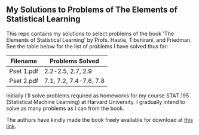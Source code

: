 ## My Solutions to Problems of The Elements of Statistical Learning
This repo contains my solutions to select problems of the book 'The Elements of Statistical Learning' by Profs. Hastie, Tibshirani, and Friedman. See the table below for the list of problems I have solved thus far:

|Filename     |Problems Solved            |
|-------------|---------------------------|
|Pset 1.pdf   |2.2-2.5, 2.7, 2.9          |
|Pset 2.pdf   |7.1, 7.2, 7.4-7.6, 7.8     |

Initially I'll solve problems required as homeworks for my course STAT 195 (Statistical Machine Learning) at Harvard University. I gradually intend to solve as many problems as I can from the book.

The authors have kindly made the book freely available for download at [this link](https://web.stanford.edu/~hastie/Papers/ESLII.pdf).


